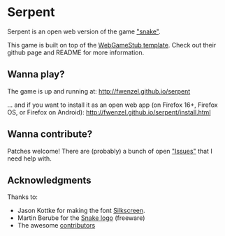 # Serpent

Serpent is an open web version of the game ["snake"](http://en.wikipedia.org/wiki/Snake_%28video_game%29).

This game is built on top of the [WebGameStub template](https://github.com/mozilla/WebGameStub).
Check out their github page and README for more information.


## Wanna play?
The game is up and running at:
http://fwenzel.github.io/serpent

... and if you want to install it as an open web app (on Firefox 16+, Firefox OS, or Firefox on Android):
http://fwenzel.github.io/serpent/install.html


## Wanna contribute?
Patches welcome! There are (probably) a bunch of open ["Issues"](https://github.com/fwenzel/serpent/issues)
that I need help with.


## Acknowledgments
Thanks to:

* Jason Kottke for making the font [Silkscreen](http://www.fontsquirrel.com/fonts/Silkscreen).
* Martin Berube for the [Snake logo](http://iconsmash.com/Icon/FreeIcon/5978/snake) (freeware)
* The awesome [contributors](https://github.com/fwenzel/serpent/graphs/contributors)
